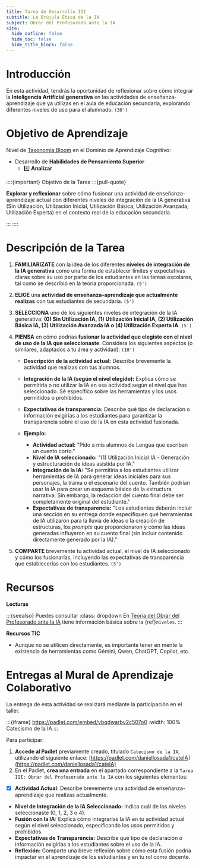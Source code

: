 ```yaml
---
title: Tarea de Desarrollo III
subtitle: La Brújula Ética de la IA
subject: Obrar del Profesorado ante la IA
site:
  hide_outline: false
  hide_toc: false
  hide_title_block: false
---
```


# Introducción

En esta actividad, tendrás la oportunidad de reflexionar sobre cómo integrar la **Inteligencia Artificial generativa** en las actividades de enseñanza-aprendizaje que ya utilizas en el aula de educación secundaria, explorando diferentes niveles de uso para el alumnado. `(30')`

# Objetivo de Aprendizaje

Nivel de [Taxonomía Bloom](https://www.theflippedclassroom.es/wp-content/uploads/2015/01/bloom.001.jpg) en el Dominio de Aprendizaje Cognitivo:

* Desarrollo de **Habilidades de Pensamiento Superior**
    * 4️⃣ **Analizar**

::::{important} Objetivo de la Tarea
:::{pull-quote}

**Explorar y reflexionar** sobre cómo fusionar una actividad de enseñanza-aprendizaje actual con diferentes niveles de integración de la IA generativa (Sin Utilización, Utilización Inicial, Utilización Básica, Utilización Avanzada, Utilización Experta) en el contexto real de la educación secundaria.

:::
::::

# Descripción de la Tarea

1.  **FAMILIARIZATE** con la idea de los diferentes **niveles de integración de la IA generativa** como una forma de establecer límites y expectativas claras sobre su uso por parte de los estudiantes en las tareas escolares, tal como se describió en la teoría proporcionada. `(5')`

2. **ELIGE** una **actividad de enseñanza-aprendizaje que actualmente realizas** con tus estudiantes de secundaria. `(5')`

3. **SELECCIONA** uno de los siguientes niveles de integración de la IA generativa: **(0) Sin Utilización IA, (1) Utilización Inicial IA, (2) Utilización Básica IA, (3) Utilización Avanzada IA o (4) Utilización Experta IA**. `(5')`

4. **PIENSA** en cómo podrías **fusionar la actividad que elegiste con el nivel de uso de la IA que seleccionaste**. Considera los siguientes aspectos (o similares, adaptados a tu área y actividad): `(10')`

    * **Descripción de la actividad actual:** Describe brevemente la actividad que realizas con tus alumnos.
    * **Integración de la IA (según el nivel elegido):** Explica cómo se permitiría o no utilizar la IA en esa actividad según el nivel que has seleccionado. Sé específico sobre las herramientas y los usos permitidos o prohibidos.
    * **Expectativas de transparencia:** Describe qué tipo de declaración o información exigirías a los estudiantes para garantizar la transparencia sobre el uso de la IA en esta actividad fusionada.

    * **Ejemplo:**
        * **Actividad actual:** "Pido a mis alumnos de Lengua que escriban un cuento corto."
        * **Nivel de IA seleccionado:** "(1) Utilización Inicial IA - Generación y estructuración de ideas asistida por IA."
        * **Integración de la IA:** "Se permitiría a los estudiantes utilizar herramientas de IA para generar ideas iniciales para sus personajes, la trama o el escenario del cuento. También podrían usar la IA para crear un esquema básico de la estructura narrativa. Sin embargo, la redacción del cuento final debe ser completamente original del estudiante."
        * **Expectativas de transparencia:** "Los estudiantes deberán incluir una sección en su entrega donde especifiquen qué herramientas de IA utilizaron para la lluvia de ideas o la creación de estructuras, los *prompts* que proporcionaron y cómo las ideas generadas influyeron en su cuento final (sin incluir contenido directamente generado por la IA)."

5.  **COMPARTE** brevemente tu actividad actual, el nivel de IA seleccionado y cómo los fusionarías, incluyendo las expectativas de transparencia que establecerías con los estudiantes. `(5')`

# Recursos

**Lecturas**

:::{seealso} Puedes consultar
:class: dropdown
En [Teoria del Obrar del Profesorado ante la IA](2C0resp.md) tiene információn básica sobre la {ref}`niveles`.
:::

**Recursos TIC**

* Aunque no se utilicen directamente, es importante tener en mente la existencia de herramientas como Gémini, Qwen, ChatGPT, Copilot, etc.

# Entregas al Mural de Aprendizaje Colaborativo

La entrega de esta actividad se realizará mediante la participación en el taller.

:::{iframe} https://padlet.com/embed/vbqdwarbv2c507o0
:width: 100%
Catecismo de la IA
:::

Para participar:

1. **Accede al Padlet** previamente creado, titulado `Catecismo de la IA`, utilizando el siguiente enlace: [https://padlet.com/daniellosada1/cateIA](https://padlet.com/daniellosada1/cateIA)
2. En el Padlet, **crea una entrada** en el apartado correspondiente a la `Tarea III: Obrar del Profesorado ante la IA` con los siguientes elementos:

- [x]  **Actividad Actual:** Describe brevemente una actividad de enseñanza-aprendizaje que realizas actualmente.
* **Nivel de Integración de la IA Seleccionado:** Indica cuál de los niveles seleccionaste (0, 1, 2, 3 o 4).
* **Fusión con la IA:** Explica cómo integrarías la IA en tu actividad actual según el nivel seleccionado, especificando los usos permitidos y prohibidos.
* **Expectativas de Transparencia:** Describe qué tipo de declaración o información exigirías a los estudiantes sobre el uso de la IA.
* **Reflexión:** Comparte una breve reflexión sobre cómo esta fusión podría impactar en el aprendizaje de los estudiantes y en tu rol como docente.
